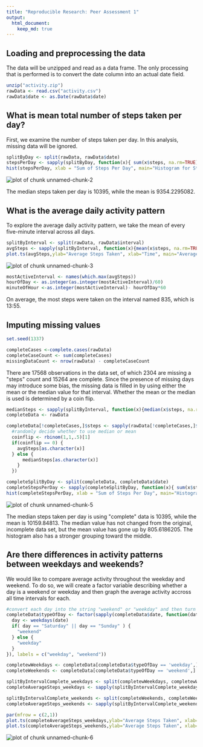 ```yaml
---
title: "Reproducible Research: Peer Assessment 1"
output: 
  html_document:
    keep_md: true
---
```



## Loading and preprocessing the data

The data will be unzipped and read as a data frame. The only processing that is performed is to convert the date column into an actual date field.


```r
unzip("activity.zip")
rawData <- read.csv("activity.csv")
rawData$date <- as.Date(rawData$date)
```

## What is mean total number of steps taken per day?

First, we examine the number of steps taken per day. In this analysis, missing data will be ignored.


```r
splitByDay <- split(rawData, rawData$date)
stepsPerDay <- sapply(splitByDay, function(x){ sum(x$steps, na.rm=TRUE)})
hist(stepsPerDay, xlab = "Sum of Steps Per Day", main="Histogram for Steps Per Day")
```

![plot of chunk unnamed-chunk-2](figure/unnamed-chunk-2-1.png)

The median steps taken per day is 10395, while the mean is 9354.2295082.
## What is the average daily activity pattern

To explore the average daily activity pattern, we take the mean of every five-minute interval across all days.

```r
splitByInterval <- split(rawData, rawData$interval)
avgSteps <- sapply(splitByInterval, function(x){mean(x$steps, na.rm=TRUE)})
plot.ts(avgSteps,ylab="Average Steps Taken", xlab="Time", main="Average Activity Throughout the Day")
```

![plot of chunk unnamed-chunk-3](figure/unnamed-chunk-3-1.png)

```r
mostActiveInterval <- names(which.max(avgSteps))
hourOfDay <- as.integer(as.integer(mostActiveInterval)/60)
minuteOfHour <-as.integer(mostActiveInterval)- hourOfDay*60
```

On average, the most steps were taken on the interval named 835, which is 13:55.

## Imputing missing values


```r
set.seed(1337)

completeCases <-complete.cases(rawData)
completeCaseCount <- sum(completeCases)
missingDataCount <- nrow(rawData) - completeCaseCount
```

There are 17568 observations in the data set, of which 2304 are missing a "steps" count and 15264 are complete.
Since the presence of missing days may introduce some bias, the missing data is filled in by using either the mean or the median value for that interval. Whether the mean or the median is used is determined by a coin flip.


```r
medianSteps <- sapply(splitByInterval, function(x){median(x$steps, na.rm=TRUE)})
completeData <- rawData

completeData[!completeCases,]$steps <- sapply(rawData[!completeCases,]$interval, function(x){
  #randomly decide whether to use median or mean
  coinflip <- rbinom(1,1,.5)[1]
  if(coinflip == 0) {
    avgSteps[as.character(x)]
  } else {
      medianSteps[as.character(x)]
    }
  })

completeSplitByDay <- split(completeData, completeData$date)
completeStepsPerDay <- sapply(completeSplitByDay, function(x){ sum(x$steps, na.rm=TRUE)})
hist(completeStepsPerDay, xlab = "Sum of Steps Per Day", main="Histogram for Steps Per Day With Completed Data")
```

![plot of chunk unnamed-chunk-5](figure/unnamed-chunk-5-1.png)

The median steps taken per day is using "complete" data is 10395, while the mean is 10159.84813. The median value has not changed from the original, incomplete data set, but the mean value has gone up by 805.6186205. The histogram also has a stronger grouping toward the middle.
## Are there differences in activity patterns between weekdays and weekends?

We would like to compare average activity throughout the weekday and weekend. To do so, we will create a factor variable describing whether a day is a weekend or weekday and then graph the average activity accross all time intervals for each.


```r
#convert each day into the string "weekend" or "weekday" and then turn the results into a factor
completeData$typeOfDay <- factor(sapply(completeData$date, function(date){
  day <- weekdays(date)
  if( day == "Saturday" || day == "Sunday" ) {
    "weekend"
  } else {
    "weekday"
  }
}), labels = c("weekday", "weekend"))

completewWeekdays <- completeData[completeData$typeOfDay == 'weekday',]
completeWeekends <- completeData[completeData$typeOfDay == 'weekend',]

splitByIntervalComplete_weekdays <- split(completewWeekdays, completewWeekdays$interval)
completeAverageSteps_weekdays <- sapply(splitByIntervalComplete_weekdays, function(x){mean(x$steps, na.rm=TRUE)})

splitByIntervalComplete_weekends <- split(completeWeekends, completeWeekends$interval)
completeAverageSteps_weekends <- sapply(splitByIntervalComplete_weekends, function(x){mean(x$steps, na.rm=TRUE)})

par(mfrow = c(2,1))
plot.ts(completeAverageSteps_weekdays,ylab="Average Steps Taken", xlab="Time", main="Average Activity Throughout a Weekday")
plot.ts(completeAverageSteps_weekends,ylab="Average Steps Taken", xlab="Time", main="Average Activity Throughout on Saturday or Sunday")
```

![plot of chunk unnamed-chunk-6](figure/unnamed-chunk-6-1.png)
